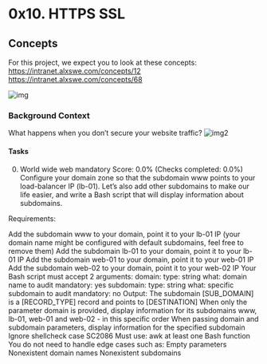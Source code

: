 # 0x10. HTTPS SSL
## Concepts
For this project, we expect you to look at these concepts:
https://intranet.alxswe.com/concepts/12
https://intranet.alxswe.com/concepts/68

![img](https://s3.amazonaws.com/intranet-projects-files/holbertonschool-sysadmin_devops/276/FlhGPEK.png)
### Background Context
What happens when you don’t secure your website traffic?
![img2](https://s3.amazonaws.com/intranet-projects-files/holbertonschool-sysadmin_devops/276/xCmOCgw.gif)
#### Tasks
0. World wide web
mandatory
Score: 0.0% (Checks completed: 0.0%)
Configure your domain zone so that the subdomain www points to your load-balancer IP (lb-01). Let’s also add other subdomains to make our life easier, and write a Bash script that will display information about subdomains.

Requirements:

Add the subdomain www to your domain, point it to your lb-01 IP (your domain name might be configured with default subdomains, feel free to remove them)
Add the subdomain lb-01 to your domain, point it to your lb-01 IP
Add the subdomain web-01 to your domain, point it to your web-01 IP
Add the subdomain web-02 to your domain, point it to your web-02 IP
Your Bash script must accept 2 arguments:
domain:
type: string
what: domain name to audit
mandatory: yes
subdomain:
type: string
what: specific subdomain to audit
mandatory: no
Output: The subdomain [SUB_DOMAIN] is a [RECORD_TYPE] record and points to [DESTINATION]
When only the parameter domain is provided, display information for its subdomains www, lb-01, web-01 and web-02 - in this specific order
When passing domain and subdomain parameters, display information for the specified subdomain
Ignore shellcheck case SC2086
Must use:
awk
at least one Bash function
You do not need to handle edge cases such as:
Empty parameters
Nonexistent domain names
Nonexistent subdomains
